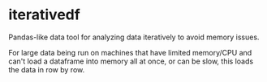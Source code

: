 # iterativedf
Pandas-like data tool for analyzing data iteratively to avoid memory issues.

For large data being run on machines that have limited memory/CPU and can't load a dataframe into memory all at once, or can be slow, this loads the data in row by row.
